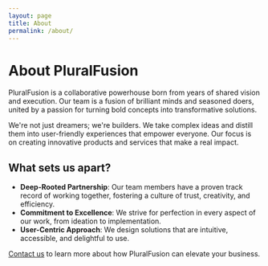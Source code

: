 ```yaml
---
layout: page
title: About
permalink: /about/
---
```

# About PluralFusion
PluralFusion is a collaborative powerhouse born from years of shared vision and execution. 
Our team is a fusion of brilliant minds and seasoned doers, united by a passion for turning bold concepts into transformative solutions.

We're not just dreamers; we're builders. We take complex ideas and distill them into user-friendly experiences that empower everyone. Our focus is on creating innovative products and services that make a real impact.

## What sets us apart?

- **Deep-Rooted Partnership**: Our team members have a proven track record of working together, fostering a culture of trust, creativity, and efficiency.
- **Commitment to Excellence**: We strive for perfection in every aspect of our work, from ideation to implementation.
- **User-Centric Approach**: We design solutions that are intuitive, accessible, and delightful to use.

[Contact us](mailto:info@pluralfusion.com) to learn more about how PluralFusion can elevate your business.